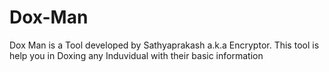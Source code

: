 # Dox-Man
Dox Man is a Tool developed by Sathyaprakash a.k.a Encryptor. This tool is help you in Doxing any Induvidual with their basic information 
